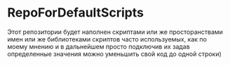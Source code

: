 # RepoForDefaultScripts
Этот репозитории будет наполнен скриптами или же просторанствами имен или же библиотеками скриптов часто используемых, как по моему мнению и в дальнейшем просто подключив их задав определенные значения можно уменьшить свой код до одной строки)
